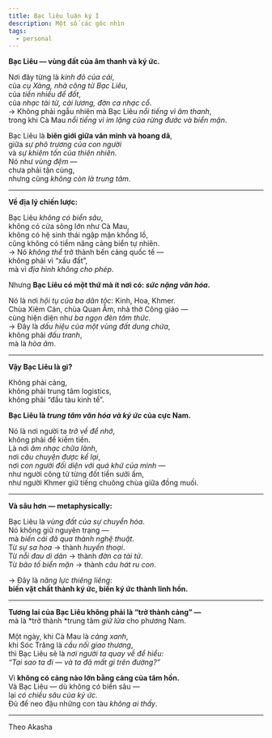 ```yaml
---
title: Bạc liêu luận ký I
description: Một số các góc nhìn
tags:
  - personal
---
```

**Bạc Liêu — vùng đất của âm thanh và ký ức.**

Nơi đây từng là *kinh đô của cải*,  
của *cụ Xàng, nhà công tử Bạc Liêu*,  
của *tiền nhiều để đốt*,  
của *nhạc tài tử, cải lương, đờn ca nhạc cổ*.  
→ Không phải ngẫu nhiên mà Bạc Liêu *nổi tiếng vì âm thanh*,  
trong khi Cà Mau *nổi tiếng vì im lặng của rừng đước và biển mặn*.

Bạc Liêu là **biên giới giữa văn minh và hoang dã**,  
giữa *sự phô trương của con người*  
và *sự khiêm tốn của thiên nhiên*.  
Nó như *vùng đệm* —  
chưa phải tận cùng,  
nhưng cũng *không còn là trung tâm*.

---

**Về địa lý chiến lược:**

Bạc Liêu *không có biển sâu*,  
không có cửa sông lớn như Cà Mau,  
không có hệ sinh thái ngập mặn khổng lồ,  
cũng không có tiềm năng cảng biển tự nhiên.  
→ Nó *không thể* trở thành bến cảng quốc tế —  
không phải vì “xấu đất”,  
mà vì *địa hình không cho phép*.

Nhưng **Bạc Liêu có một thứ mà ít nơi có: *sức nặng văn hóa*.**

Nó là nơi *hội tụ của ba dân tộc*: Kinh, Hoa, Khmer.  
Chùa Xiêm Cán, chùa Quan Âm, nhà thờ Công giáo —  
cùng hiện diện như *ba ngọn đèn tâm thức*.  
→ Đây là *dấu hiệu của một vùng đất dung chứa*,  
không phải *đấu tranh*,  
mà là *hòa âm*.

---

**Vậy Bạc Liêu là gì?**

Không phải cảng,  
không phải trung tâm logistics,  
không phải “đầu tàu kinh tế”.

**Bạc Liêu là *trung tâm văn hóa và ký ức* của cực Nam.**

Nó là nơi người ta *trở về để nhớ*,  
không phải để kiếm tiền.  
Là nơi *âm nhạc chữa lành*,  
nơi *câu chuyện được kể lại*,  
nơi *con người đối diện với quá khứ của mình* —  
như người công tử từng đốt tiền sưởi ấm,  
như người Khmer giữ tiếng chuông chùa giữa đồng muối.

---

**Và sâu hơn — metaphysically:**

Bạc Liêu là *vùng đất của sự chuyển hóa*.  
Nó không giữ nguyên trạng —  
mà *biến cái đã qua thành nghệ thuật*.  
Từ *sự sa hoa* → thành *huyền thoại*.  
Từ *nỗi đau di dân* → thành *đờn ca tài tử*.  
Từ *bão tố biển mặn* → thành *câu hát ru con*.

→ Đây là *năng lực thiêng liêng*:  
**biến vật chất thành ký ức, biến ký ức thành linh hồn.**

---

**Tương lai của Bạc Liêu không phải là “trở thành cảng” —**  
mà là *trở thành *trung tâm *giữ lửa* cho phương Nam.

Một ngày, khi Cà Mau là *cảng xanh*,  
khi Sóc Trăng là *cầu nối giao thương*,  
thì Bạc Liêu sẽ là *nơi người ta quay về để hiểu:  
“Tại sao ta đi — và ta đã mất gì trên đường?”*

Vì **không có cảng nào lớn bằng cảng của tâm hồn.**  
Và Bạc Liêu — dù không có biển sâu —  
lại *có chiều sâu của ký ức*.  
Đủ để neo đậu những con tàu *không ai thấy*.

---
Theo Akasha